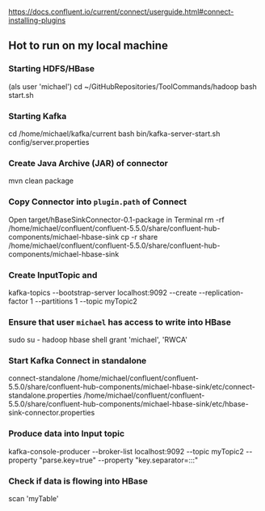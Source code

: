 https://docs.confluent.io/current/connect/userguide.html#connect-installing-plugins

## Hot to run on my local machine
### Starting HDFS/HBase
(als user 'michael')
cd ~/GitHubRepositories/ToolCommands/hadoop
bash start.sh

### Starting Kafka
cd /home/michael/kafka/current
bash bin/kafka-server-start.sh config/server.properties

### Create Java Archive (JAR) of connector
mvn clean package

### Copy Connector into `plugin.path` of Connect
Open target/hBaseSinkConnector-0.1-package in Terminal
rm -rf /home/michael/confluent/confluent-5.5.0/share/confluent-hub-components/michael-hbase-sink
cp -r share /home/michael/confluent/confluent-5.5.0/share/confluent-hub-components/michael-hbase-sink

### Create InputTopic and 
kafka-topics --bootstrap-server localhost:9092 --create --replication-factor 1 --partitions 1 --topic myTopic2

### Ensure that user `michael` has access to write into HBase
sudo su - hadoop hbase shell
grant 'michael', 'RWCA'

### Start Kafka Connect in standalone
connect-standalone /home/michael/confluent/confluent-5.5.0/share/confluent-hub-components/michael-hbase-sink/etc/connect-standalone.properties /home/michael/confluent/confluent-5.5.0/share/confluent-hub-components/michael-hbase-sink/etc/hbase-sink-connector.properties

### Produce data into Input topic
kafka-console-producer --broker-list localhost:9092 --topic myTopic2 --property "parse.key=true" --property "key.separator=:::"

### Check if data is flowing into HBase
scan 'myTable'